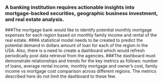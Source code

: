 ### A banking institution requires actionable insights into mortgage-backed securities, geographic business investment, and real estate analysis. 
###The mortgage bank would like to identify potential monthly mortgage expenses for each region based on monthly family income and rental of the real estate.
###A statistical model needs to be created to predict the potential demand in dollars amount of loan for each of the region in the USA. Also, there is a need to create a dashboard which would refresh periodically post data retrieval from the agencies.
###The dashboard must demonstrate relationships and trends for the key metrics as follows: number of loans, average rental income, monthly mortgage and owner’s cost, family income vs mortgage cost comparison across different regions. The metrics described here do not limit the dashboard to these few.
